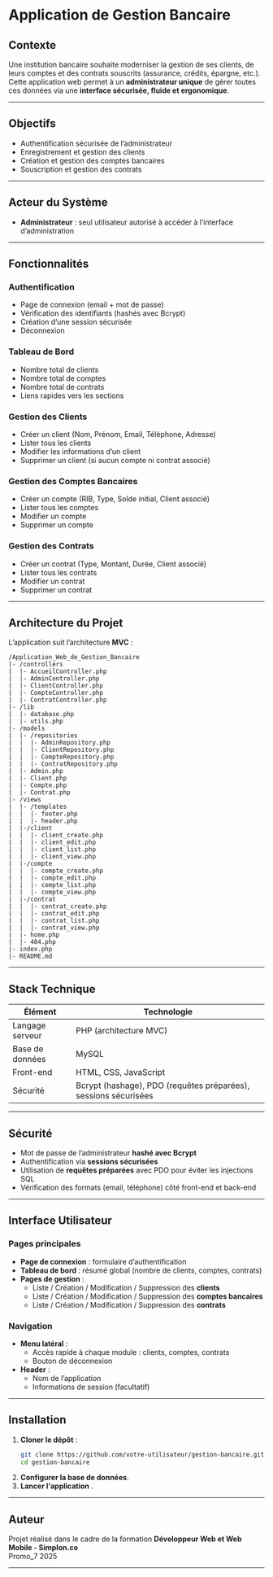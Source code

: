 #  Application de Gestion Bancaire

##  Contexte

Une institution bancaire souhaite moderniser la gestion de ses clients, de leurs comptes et des contrats souscrits (assurance, crédits, épargne, etc.).  
Cette application web permet à un **administrateur unique** de gérer toutes ces données via une **interface sécurisée, fluide et ergonomique**.

---

##  Objectifs

- Authentification sécurisée de l’administrateur
- Enregistrement et gestion des clients
- Création et gestion des comptes bancaires
- Souscription et gestion des contrats

---

##  Acteur du Système

- **Administrateur** : seul utilisateur autorisé à accéder à l’interface d’administration

---

##  Fonctionnalités

###  Authentification
- Page de connexion (email + mot de passe)
- Vérification des identifiants (hashés avec Bcrypt)
- Création d’une session sécurisée
- Déconnexion

###  Tableau de Bord
- Nombre total de clients
- Nombre total de comptes
- Nombre total de contrats
- Liens rapides vers les sections

###  Gestion des Clients
- Créer un client (Nom, Prénom, Email, Téléphone, Adresse)
- Lister tous les clients
- Modifier les informations d’un client
- Supprimer un client (si aucun compte ni contrat associé)

###  Gestion des Comptes Bancaires
- Créer un compte (RIB, Type, Solde initial, Client associé)
- Lister tous les comptes
- Modifier un compte
- Supprimer un compte

###  Gestion des Contrats
- Créer un contrat (Type, Montant, Durée, Client associé)
- Lister tous les contrats
- Modifier un contrat
- Supprimer un contrat

---

##  Architecture du Projet

L’application suit l’architecture **MVC** :

```
/Application_Web_de_Gestion_Bancaire
|- /controllers
|  |- AccueilController.php
|  |- AdminController.php 
|  |- ClientController.php
|  |- CompteController.php 
|  |- ContratController.php
|- /lib
|  |- database.php
|  |- utils.php
|- /models
|  |- /repositories
|  |  |- AdminRepository.php
|  |  |- ClientRepository.php
|  |  |- CompteRepository.php
|  |  |- ContratRepository.php
|  |- Admin.php
|  |- Client.php
|  |- Compte.php
|  |- Contrat.php
|- /views
|  |- /templates
|  |  |- footer.php
|  |  |- header.php
|  |-/client
|  |  |- client_create.php
|  |  |- client_edit.php
|  |  |- client_list.php
|  |  |- client_view.php
|  |-/compte
|  |  |- compte_create.php
|  |  |- compte_edit.php
|  |  |- compte_list.php
|  |  |- compte_view.php
|  |-/contrat
|  |  |- contrat_create.php
|  |  |- contrat_edit.php
|  |  |- contrat_list.php
|  |  |- contrat_view.php
|  |- home.php
|  |- 404.php
|- index.php
|- README.md
```

---

##  Stack Technique

| Élément         | Technologie              |
|----------------|---------------------------|
| Langage serveur | PHP (architecture MVC)    |
| Base de données | MySQL                     |
| Front-end       | HTML, CSS, JavaScript     |
| Sécurité        | Bcrypt (hashage), PDO (requêtes préparées), sessions sécurisées |

---

##  Sécurité

- Mot de passe de l’administrateur **hashé avec Bcrypt**
- Authentification via **sessions sécurisées**
- Utilisation de **requêtes préparées** avec PDO pour éviter les injections SQL
- Vérification des formats (email, téléphone) côté front-end et back-end

---

##  Interface Utilisateur

###  Pages principales

- **Page de connexion** : formulaire d’authentification
- **Tableau de bord** : résumé global (nombre de clients, comptes, contrats)
- **Pages de gestion** :
  - Liste / Création / Modification / Suppression des **clients**
  - Liste / Création / Modification / Suppression des **comptes bancaires**
  - Liste / Création / Modification / Suppression des **contrats**

###  Navigation

- **Menu latéral** :
  - Accès rapide à chaque module : clients, comptes, contrats
  - Bouton de déconnexion
- **Header** :
  - Nom de l’application
  - Informations de session (facultatif)

---

##  Installation

1. **Cloner le dépôt** :
   ```bash
   git clone https://github.com/votre-utilisateur/gestion-bancaire.git
   cd gestion-bancaire
   ```
2. **Configurer la base de données**.
3. **Lancer l'application** .
---

##  Auteur

Projet réalisé dans le cadre de la formation **Développeur Web et Web Mobile - Simplon.co**  
Promo_7 2025

---